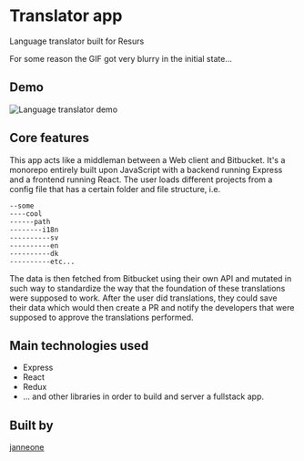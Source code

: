 # Translator app
Language translator built for Resurs

For some reason the GIF got very blurry in the initial state...

## Demo
![Language translator demo](https://github.com/janneone/lang-trans/blob/master/lang-trans-github.gif)


## Core features
This app acts like a middleman between a Web client and Bitbucket.
It's a monorepo entirely built upon JavaScript with a backend running Express and a frontend running React.
The user loads different projects from a config file that has a certain folder and file structure, i.e.

```
--some
----cool
------path
--------i18n
----------sv
----------en
----------dk
----------etc...
```

The data is then fetched from Bitbucket using their own API and mutated in such way to standardize the way that the foundation of these translations were supposed to work. 
After the user did translations, they could save their data which would then create a PR and notify the developers that were supposed to approve the translations performed.


## Main technologies used
* Express
* React
* Redux
* ... and other libraries in order to build and server a fullstack app. 

## Built by

[janneone](https://github.com/janneone)
